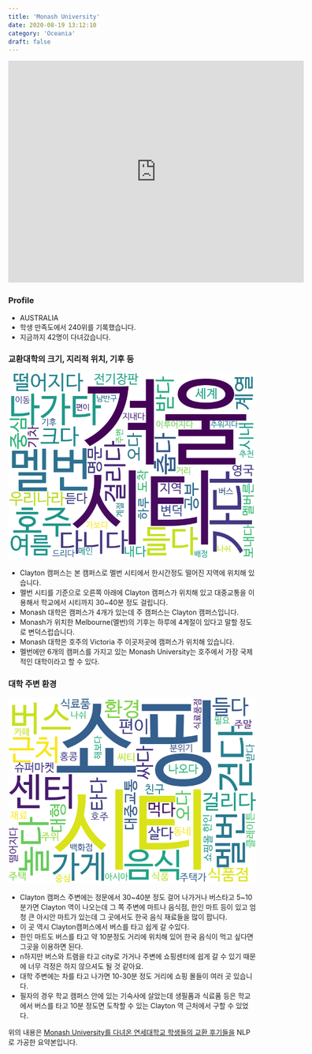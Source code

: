 ```yaml
---
title: 'Monash University'
date: 2020-08-19 13:12:10
category: 'Oceania'
draft: false
---
```


<iframe
width="600"
height="450"
frameborder="0" style="border:0"
src="https://www.google.com/maps/embed/v1/place?key=AIzaSyC9e1AME-pVmWC4hBpFdu5S4dKzyepa3HQ&q=Monash+University&center=-37.910559899999996,145.13624850000002&zoom=14" allowfullscreen>
</iframe>

### Profile

* AUSTRALIA
* 학생 만족도에서 240위를 기록했습니다.
* 지금까지 42명이 다녀갔습니다. 

### 교환대학의 크기, 지리적 위치, 기후 등

![gen_info-WordCloud](../univ_wordclouds_okt/gen_info/AU000007_gen_info_okt.png)

* Clayton 캠퍼스는 본 캠퍼스로 멜번 시티에서 한시간정도 떨어진 지역에 위치해 있습니다.
* 멜번 시티를 기준으로 오른쪽 아래에 Clayton 캠퍼스가 위치해 있고 대중교통을 이용해서 학교에서 시티까지 30~40분 정도 걸립니다.
* Monash 대학은 캠퍼스가 4개가 있는데 주 캠퍼스는 Clayton 캠퍼스입니다.
* Monash가 위치한 Melbourne(멜번)의 기후는 하루에 4계절이 있다고 말할 정도로 변덕스럽습니다.
* Monash 대학은 호주의 Victoria 주 이곳저곳에 캠퍼스가 위치해 있습니다.
* 멜번에만 6개의 캠퍼스를 가지고 있는 Monash University는 호주에서 가장 국제적인 대학이라고 할 수 있다.


### 대학 주변 환경

![env_info-WordCloud](../univ_wordclouds_okt/env_info/AU000007_env_info_okt.png)

* Clayton 캠퍼스 주변에는 정문에서 30~40분 정도 걸어 나가거나 버스타고 5~10분가면 Clayton 역이 나오는데 그 쪽 주변에 마트나 음식점, 한인 마트 등이 있고 엄청 큰 아시안 마트가 있는데 그 곳에서도 한국 음식 재료들을 많이 팝니다.
* 이 곳 역시 Clayton캠퍼스에서 버스를 타고 쉽게 갈 수있다.
* 한인 마트도 버스를 타고 약 10분정도 거리에 위치해 있어 한국 음식이 먹고 싶다면 그곳을 이용하면 된다.
* n하지만 버스와 트램을 타고 city로 가거나 주변에 쇼핑센터에 쉽게 갈 수 있기 때문에 너무 걱정은 하지 않으셔도 될 것 같아요.
* 대학 주변에는 차를 타고 나가면 10-30분 정도 거리에 쇼핑 몰들이 여러 곳 있습니다.
* 필자의 경우 학교 캠퍼스 안에 있는 기숙사에 살았는데 생필품과 식료품 등은 학교에서 버스를 타고 10분 정도면 도착할 수 있는 Clayton 역 근처에서 구할 수 있었다.


위의 내용은 [Monash University를 다녀온 연세대학교 학생들의 교환 후기들을](http://oia.yonsei.ac.kr/partner/expReport.asp?ucode=AU000007&bgbn=A) NLP로 가공한 요약본입니다. 
